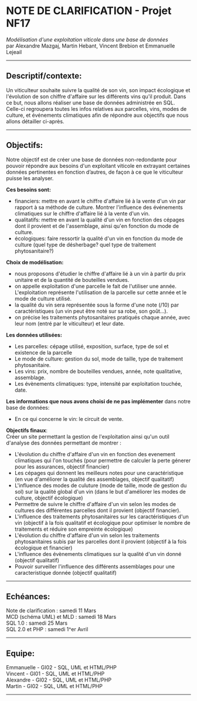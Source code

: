 NOTE DE CLARIFICATION - Projet NF17
===================================
*Modélisation d'une exploitation viticole dans une base de données*  
par Alexandre Mazgaj, Martin Hebant, Vincent Brebion et Emmanuelle Lejeail

-----------------------------------

Descriptif/contexte:
--------------------
Un viticulteur souhaite suivre la qualité de son vin, son impact écologique et l'évolution de son chiffre d'affaire sur les différents vins qu'il produit.
Dans ce but, nous allons réaliser une base de données administrée en SQL. Celle-ci regroupera toutes les infos relatives aux parcelles, vins, modes de culture, et événements climatiques afin de répondre aux objectifs que nous allons détailler ci-après.

-----------------------------------

Objectifs:
----------
Notre objectif est de créer une base de données non-redondante pour pouvoir répondre aux besoins d'un exploitant viticole en extrayant certaines données pertinentes en fonction d’autres, de façon à ce que le viticulteur puisse les analyser.


**Ces besoins sont:**
- financiers: mettre en avant le chiffre d'affaire lié à la vente d'un vin par rapport à sa méthode de culture. Montrer l'influence des événements climatiques sur le chiffre d'affaire lié à la vente d'un vin.
- qualitatifs: mettre en avant la qualité d'un vin en fonction des cépages dont il provient et de l'assemblage, ainsi qu'en fonction du mode de culture.
- écologiques: faire ressortir la qualité d'un vin en fonction du mode de culture (quel type de désherbage? quel type de traitement phytosanitaire?)


**Choix de modélisation:**
- nous proposons d'étudier le chiffre d'affaire lié à un vin à partir du prix unitaire et de la quantité de bouteilles vendues.
- on appelle exploitation d'une parcelle le fait de l'utiliser une année. L'exploitation représente l'utilisation de la parcelle sur cette année et le mode de culture utilisé.
- la qualité du vin sera représentée sous la forme d'une note (/10) par caractéristiques (un vin peut être noté sur sa robe, son goût...).
- on précise les traitements phytosanitaires pratiqués chaque année, avec leur nom (entré par le viticulteur) et leur date.


**Les données utilisées:**
- Les parcelles: cépage utilisé, exposition, surface, type de sol et existence de la parcelle
- Le mode de culture: gestion du sol, mode de taille, type de traitement phytosanitaire.
- Les vins: prix, nombre de bouteilles vendues, année, note qualitative, assemblage.
- Les évènements climatiques: type, intensité par exploitation touchée, date.


**Les informations que nous avons choisi de ne pas implémenter** dans notre base de données:
- En ce qui concerne le vin: le circuit de vente.


**Objectifs finaux**:  
Créer un site permettant la gestion de l'exploitation ainsi qu'un outil d'analyse des données permettant de montrer :
- L'évolution du chiffre d'affaire d'un vin en fonction des evenement climatiques qui l'on touchés (pour permettre de calculer la perte génerer pour les assurances, objectif financier)
- Les cépages qui donnent les meilleurs notes pour une caractéristique (en vue d'améliorer la qualité des assemblages, objectif qualitatif)
- L'influence des modes de culuture (mode de taille, mode de gestion du sol) sur la qualité global d'un vin (dans le but d'améliorer les modes de culture, objectif écologique)
- Permettre de suivre le chiffre d'affaire d'un vin selon les modes de cultures des différentes parcelles dont il provient (objectif financier).
- L'influence des traitements phytosanitaires sur les caractéristiques d'un vin (objectif à la fois qualitatif et écologique pour optimiser le nombre de traitements et réduire son empreinte écologique)
- L'évolution du chiffre d'affaire d'un vin selon les traitements phytosanitaires subis par les parcelles dont il provient (objectif à la fois écologique et financier)
- L'influence des évènements climatiques sur la qualité d'un vin donné (objectif qualitatif)
- Pouvoir surveiller l'influence des différents assemblages pour une caracteristique donnée (objectif qualitatif)

-----------------------------------

Echéances:
----------
Note de clarification : samedi 11 Mars  
MCD (schéma UML) et MLD : samedi 18 Mars  
SQL 1.0 : samedi 25 Mars  
SQL 2.0 et PHP : samedi 1^er Avril 

-----------------------------------

Equipe:
-------
Emmanuelle - GI02 - SQL, UML et HTML/PHP  
Vincent - GI01 - SQL, UML et HTML/PHP  
Alexandre - GI02 - SQL, UML et HTML/PHP  
Martin - GI02 - SQL, UML et HTML/PHP  

------------------------------
